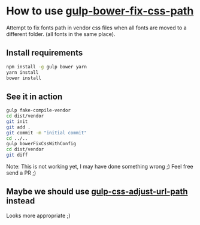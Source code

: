 # How to use [gulp-bower-fix-css-path](https://www.npmjs.com/package/gulp-bower-fix-css-path)

Attempt to fix fonts path in vendor css files when all fonts are moved to a different folder. (all fonts in the same place).

## Install requirements

```bash
npm install -g gulp bower yarn
yarn install
bower install
```

## See it in action

```bash
gulp fake-compile-vendor
cd dist/vendor
git init
git add .
git commit -m "initial commit"
cd ../..
gulp bowerFixCssWithConfig
cd dist/vendor
git diff
```

Note: This is not working yet, I may have done something wrong ;) Feel free send a PR ;)

## Maybe we should use [gulp-css-adjust-url-path](https://www.npmjs.com/package/gulp-css-adjust-url-path) instead

Looks more appropriate ;)
